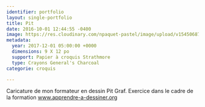 ```yaml
---
identifier: portfolio
layout: single-portfolio
title: Pit
date: 2016-10-01 12:44:55 -0400
image: https://res.cloudinary.com/npaquet-pastel/image/upload/v1545068707/Pit-bande-dessin%C3%A9e-20-X-28-cm-2016.jpg
metadata:
  year: 2017-12-01 05:00:00 +0000
  dimensions: 9 X 12 po
  support: Papier à croquis Strathmore
  type: Crayons General's Charcoal
categorie: croquis

---
```

Caricature de mon formateur en dessin Pit Graf. Exercice dans le cadre de la formation www.apprendre-a-dessiner.org